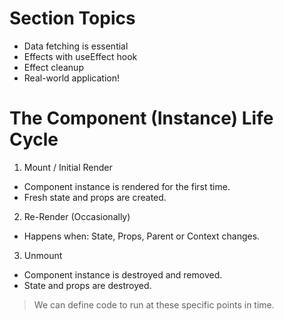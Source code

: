 # Section Topics

-   Data fetching is essential
-   Effects with useEffect hook
-   Effect cleanup
-   Real-world application!

# The Component (Instance) Life Cycle

1. Mount / Initial Render

-   Component instance is rendered for the first time.
-   Fresh state and props are created.

2. Re-Render (Occasionally)

-   Happens when: State, Props, Parent or Context changes.

3. Unmount

-   Component instance is destroyed and removed.
-   State and props are destroyed.

> We can define code to run at these specific points in time.
